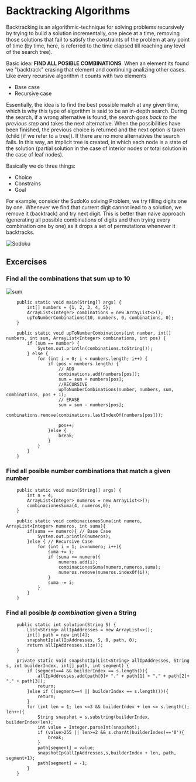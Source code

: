 # Backtracking Algorithms

Backtracking is an algorithmic-technique for solving problems recursively by trying to build a solution incrementally, one piece at a time, removing those solutions that fail to satisfy the constraints of the problem at any point of time (by time, here, is referred to the time elapsed till reaching any level of the search tree).

Basic idea: **FIND ALL POSIBLE COMBINATIONS**. When an element its found we "backtrack" erasing that element and continuing analizing other cases.
Like every recursive algorithm it counts with two elements

 - Base case
 - Recursive case
 
Essentially, the idea is to find the best possible match at any given time, which is why this type of algorithm is said to be an in-depth search. During the search, if a wrong alternative is found, the search *goes back to the previous step* and takes the next alternative. When the possibilities have been finished, the previous choice is returned and the next option is taken (child [if we refer to a tree]). If there are no more alternatives the search fails. In this way, an implicit tree is created, in which each node is a state of the solution (partial solution in the case of interior nodes or total solution in the case of leaf nodes).

Basically we do three things:
 - Choice
 - Constrains
 - Goal

For example, consider the SudoKo solving Problem, we try filling digits one by one. Whenever we find that current digit cannot lead to a solution, we remove it (backtrack) and try next digit. This is better than naive approach (generating all possible combinations of digits and then trying every combination one by one) as it drops a set of permutations whenever it backtracks.

![Sodoku](https://media.geeksforgeeks.org/wp-content/uploads/sudoku.jpg)


## Excercises 

### Find all the combinations that sum up to 10

![sum](https://upload.wikimedia.org/wikipedia/commons/b/bb/Branch%26bound_low.jpg)

```
    public static void main(String[] args) {
        int[] numbers = {1, 2, 3, 4, 5};
        ArrayList<Integer> combinations = new ArrayList<>();
        upToNumberCombinations(10, numbers, 0, combinations, 0);
    }

    public static void upToNumberCombinations(int number, int[] numbers, int sum, ArrayList<Integer> combinations, int pos) {
        if (sum == number) {
            System.out.println(combinations.toString());
        } else {
            for (int i = 0; i < numbers.length; i++) {
                if (pos < numbers.length) {
                    // ADD
                    combinations.add(numbers[pos]);
                    sum = sum + numbers[pos];
                    //RECURSIVE
                    upToNumberCombinations(number, numbers, sum, combinations, pos + 1);
                    // ERASE
                    sum = sum - numbers[pos];
                    combinations.remove(combinations.lastIndexOf(numbers[pos]));

                    pos++;
                }else {
                    break;
                }
            }
        }
    }
```

### Find all posible number combinations that match a given number 

```
    public static void main(String[] args) {
        int n = 4;
        ArrayList<Integer> numeros = new ArrayList<>();
        combinacionesSuma(4, numeros,0);
    }

    public static void combinacionesSuma(int numero, ArrayList<Integer> numeros, int suma){
        if(suma == numero){ // Base Case
            System.out.println(numeros);
        }else { // Recursive Case
            for (int i = 1; i<=numero; i++){
                suma += i;
                if (suma <= numero){
                    numeros.add(i);
                    combinacionesSuma(numero,numeros,suma);
                    numeros.remove(numeros.indexOf(i));
                }
                suma -= i;
            }
        }
    }

```

### Find all posible *Ip combination* given a String

```
    public static int solution(String S) {
        List<String> allIpAddresses = new ArrayList<>();
        int[] path = new int[4];
        snapshotIp(allIpAddresses, S, 0, path, 0);
        return allIpAddresses.size();
    }

    private static void snapshotIp(List<String> allIpAddresses, String s, int builderIndex, int[] path, int segment) {
        if (segment==4 && builderIndex == s.length()){
            allIpAddresses.add(path[0]+ "." + path[1] + "." + path[2]+ "." + path[3]);
            return;
        }else if ((segment==4 || builderIndex == s.length())){
            return;
        }
        for (int len = 1; len <=3 && builderIndex + len <= s.length(); len++){
            String snapshot = s.substring(builderIndex, builderIndex+len);
            int value = Integer.parseInt(snapshot);
            if (value>255 || len>=2 && s.charAt(builderIndex)=='0'){
                break;
            }
            path[segment] = value;
            snapshotIp(allIpAddresses,s,builderIndex + len, path, segment+1);
            path[segment] = -1;
        }
    }
```

